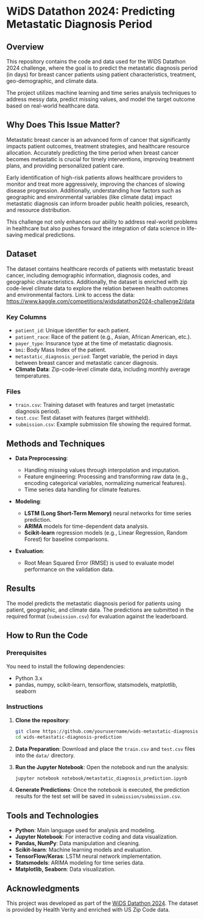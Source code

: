 # WiDS Datathon 2024: Predicting Metastatic Diagnosis Period

## Overview
This repository contains the code and data used for the WiDS Datathon 2024 challenge, where the goal is to predict the metastatic diagnosis period (in days) for breast cancer patients using patient characteristics, treatment, geo-demographic, and climate data.

The project utilizes machine learning and time series analysis techniques to address messy data, predict missing values, and model the target outcome based on real-world healthcare data.

## Why Does This Issue Matter?
Metastatic breast cancer is an advanced form of cancer that significantly impacts patient outcomes, treatment strategies, and healthcare resource allocation. Accurately predicting the time period when breast cancer becomes metastatic is crucial for timely interventions, improving treatment plans, and providing personalized patient care.

Early identification of high-risk patients allows healthcare providers to monitor and treat more aggressively, improving the chances of slowing disease progression. Additionally, understanding how factors such as geographic and environmental variables (like climate data) impact metastatic diagnosis can inform broader public health policies, research, and resource distribution.

This challenge not only enhances our ability to address real-world problems in healthcare but also pushes forward the integration of data science in life-saving medical predictions.

## Dataset
The dataset contains healthcare records of patients with metastatic breast cancer, including demographic information, diagnosis codes, and geographic characteristics. Additionally, the dataset is enriched with zip code-level climate data to explore the relation between health outcomes and environmental factors.
Link to access the data: https://www.kaggle.com/competitions/widsdatathon2024-challenge2/data

### Key Columns
- `patient_id`: Unique identifier for each patient.
- `patient_race`: Race of the patient (e.g., Asian, African American, etc.).
- `payer_type`: Insurance type at the time of metastatic diagnosis.
- `bmi`: Body Mass Index of the patient.
- `metastatic_diagnosis_period`: Target variable, the period in days between breast cancer and metastatic cancer diagnosis.
- **Climate Data**: Zip-code-level climate data, including monthly average temperatures.

### Files
- `train.csv`: Training dataset with features and target (metastatic diagnosis period).
- `test.csv`: Test dataset with features (target withheld).
- `submission.csv`: Example submission file showing the required format.

## Methods and Techniques
- **Data Preprocessing**:
  - Handling missing values through interpolation and imputation.
  - Feature engineering: Processing and transforming raw data (e.g., encoding categorical variables, normalizing numerical features).
  - Time series data handling for climate features.
  
- **Modeling**:
  - **LSTM (Long Short-Term Memory)** neural networks for time series prediction.
  - **ARIMA** models for time-dependent data analysis.
  - **Scikit-learn** regression models (e.g., Linear Regression, Random Forest) for baseline comparisons.
  
- **Evaluation**:
  - Root Mean Squared Error (RMSE) is used to evaluate model performance on the validation data.
  
## Results
The model predicts the metastatic diagnosis period for patients using patient, geographic, and climate data. The predictions are submitted in the required format (`submission.csv`) for evaluation against the leaderboard.

## How to Run the Code

### Prerequisites
You need to install the following dependencies:
- Python 3.x
- pandas, numpy, scikit-learn, tensorflow, statsmodels, matplotlib, seaborn

### Instructions

1. **Clone the repository**:
   ```bash
   git clone https://github.com/yourusername/wids-metastatic-diagnosis-prediction.git
   cd wids-metastatic-diagnosis-prediction
   ```

2. **Data Preparation**:
   Download and place the `train.csv` and `test.csv` files into the `data/` directory.

3. **Run the Jupyter Notebook**:
   Open the notebook and run the analysis:
   ```bash
   jupyter notebook notebook/metastatic_diagnosis_prediction.ipynb
   ```

4. **Generate Predictions**:
   Once the notebook is executed, the prediction results for the test set will be saved in `submission/submission.csv`.

## Tools and Technologies
- **Python**: Main language used for analysis and modeling.
- **Jupyter Notebook**: For interactive coding and data visualization.
- **Pandas, NumPy**: Data manipulation and cleaning.
- **Scikit-learn**: Machine learning models and evaluation.
- **TensorFlow/Keras**: LSTM neural network implementation.
- **Statsmodels**: ARIMA modeling for time series data.
- **Matplotlib, Seaborn**: Data visualization.

## Acknowledgments
This project was developed as part of the [WiDS Datathon 2024](https://widsdatathon.org). The dataset is provided by Health Verity and enriched with US Zip Code data.
